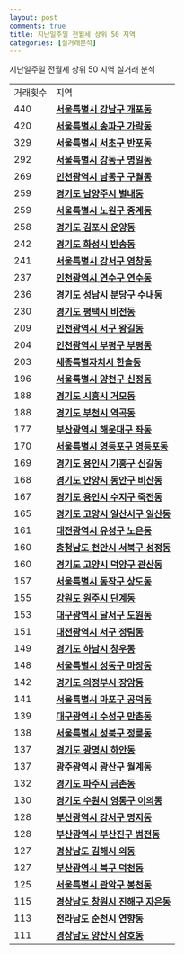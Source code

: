 ```yaml
---
layout: post
comments: true
title: 지난일주일 전월세 상위 50 지역
categories: [실거래분석]
---
```


지난일주일 전월세 상위 50 지역 실거래 분석

<table>
  <tr>
    <td>거래횟수</td>
    <td>지역</td>
  </tr>

  <tr>
    <td>440</td>
    <td colspan="4" style="font-weight: bold;"><a href="/실거래가/2021/06/04/11680.html">서울특별시 강남구 개포동</a></td>
  </tr>

  <tr>
    <td>420</td>
    <td colspan="4" style="font-weight: bold;"><a href="/실거래가/2021/06/04/11710.html">서울특별시 송파구 가락동</a></td>
  </tr>

  <tr>
    <td>329</td>
    <td colspan="4" style="font-weight: bold;"><a href="/실거래가/2021/06/04/11650.html">서울특별시 서초구 반포동</a></td>
  </tr>

  <tr>
    <td>292</td>
    <td colspan="4" style="font-weight: bold;"><a href="/실거래가/2021/06/04/11740.html">서울특별시 강동구 명일동</a></td>
  </tr>

  <tr>
    <td>269</td>
    <td colspan="4" style="font-weight: bold;"><a href="/실거래가/2021/06/04/28200.html">인천광역시 남동구 구월동</a></td>
  </tr>

  <tr>
    <td>259</td>
    <td colspan="4" style="font-weight: bold;"><a href="/실거래가/2021/06/04/41360.html">경기도 남양주시 별내동</a></td>
  </tr>

  <tr>
    <td>259</td>
    <td colspan="4" style="font-weight: bold;"><a href="/실거래가/2021/06/04/11350.html">서울특별시 노원구 중계동</a></td>
  </tr>

  <tr>
    <td>258</td>
    <td colspan="4" style="font-weight: bold;"><a href="/실거래가/2021/06/04/41570.html">경기도 김포시 운양동</a></td>
  </tr>

  <tr>
    <td>242</td>
    <td colspan="4" style="font-weight: bold;"><a href="/실거래가/2021/06/04/41590.html">경기도 화성시 반송동</a></td>
  </tr>

  <tr>
    <td>241</td>
    <td colspan="4" style="font-weight: bold;"><a href="/실거래가/2021/06/04/11500.html">서울특별시 강서구 염창동</a></td>
  </tr>

  <tr>
    <td>237</td>
    <td colspan="4" style="font-weight: bold;"><a href="/실거래가/2021/06/04/28185.html">인천광역시 연수구 연수동</a></td>
  </tr>

  <tr>
    <td>236</td>
    <td colspan="4" style="font-weight: bold;"><a href="/실거래가/2021/06/04/41135.html">경기도 성남시 분당구 수내동</a></td>
  </tr>

  <tr>
    <td>230</td>
    <td colspan="4" style="font-weight: bold;"><a href="/실거래가/2021/06/04/41220.html">경기도 평택시 비전동</a></td>
  </tr>

  <tr>
    <td>209</td>
    <td colspan="4" style="font-weight: bold;"><a href="/실거래가/2021/06/04/28260.html">인천광역시 서구 왕길동</a></td>
  </tr>

  <tr>
    <td>204</td>
    <td colspan="4" style="font-weight: bold;"><a href="/실거래가/2021/06/04/28237.html">인천광역시 부평구 부평동</a></td>
  </tr>

  <tr>
    <td>203</td>
    <td colspan="4" style="font-weight: bold;"><a href="/실거래가/2021/06/04/36110.html">세종특별자치시 한솔동</a></td>
  </tr>

  <tr>
    <td>196</td>
    <td colspan="4" style="font-weight: bold;"><a href="/실거래가/2021/06/04/11470.html">서울특별시 양천구 신정동</a></td>
  </tr>

  <tr>
    <td>188</td>
    <td colspan="4" style="font-weight: bold;"><a href="/실거래가/2021/06/04/41390.html">경기도 시흥시 거모동</a></td>
  </tr>

  <tr>
    <td>188</td>
    <td colspan="4" style="font-weight: bold;"><a href="/실거래가/2021/06/04/41190.html">경기도 부천시 역곡동</a></td>
  </tr>

  <tr>
    <td>177</td>
    <td colspan="4" style="font-weight: bold;"><a href="/실거래가/2021/06/04/26350.html">부산광역시 해운대구 좌동</a></td>
  </tr>

  <tr>
    <td>170</td>
    <td colspan="4" style="font-weight: bold;"><a href="/실거래가/2021/06/04/11560.html">서울특별시 영등포구 영등포동</a></td>
  </tr>

  <tr>
    <td>169</td>
    <td colspan="4" style="font-weight: bold;"><a href="/실거래가/2021/06/04/41463.html">경기도 용인시 기흥구 신갈동</a></td>
  </tr>

  <tr>
    <td>168</td>
    <td colspan="4" style="font-weight: bold;"><a href="/실거래가/2021/06/04/41173.html">경기도 안양시 동안구 비산동</a></td>
  </tr>

  <tr>
    <td>167</td>
    <td colspan="4" style="font-weight: bold;"><a href="/실거래가/2021/06/04/41465.html">경기도 용인시 수지구 죽전동</a></td>
  </tr>

  <tr>
    <td>165</td>
    <td colspan="4" style="font-weight: bold;"><a href="/실거래가/2021/06/04/41287.html">경기도 고양시 일산서구 일산동</a></td>
  </tr>

  <tr>
    <td>161</td>
    <td colspan="4" style="font-weight: bold;"><a href="/실거래가/2021/06/04/30200.html">대전광역시 유성구 노은동</a></td>
  </tr>

  <tr>
    <td>160</td>
    <td colspan="4" style="font-weight: bold;"><a href="/실거래가/2021/06/04/44133.html">충청남도 천안시 서북구 성정동</a></td>
  </tr>

  <tr>
    <td>160</td>
    <td colspan="4" style="font-weight: bold;"><a href="/실거래가/2021/06/04/41281.html">경기도 고양시 덕양구 관산동</a></td>
  </tr>

  <tr>
    <td>157</td>
    <td colspan="4" style="font-weight: bold;"><a href="/실거래가/2021/06/04/11590.html">서울특별시 동작구 상도동</a></td>
  </tr>

  <tr>
    <td>155</td>
    <td colspan="4" style="font-weight: bold;"><a href="/실거래가/2021/06/04/42130.html">강원도 원주시 단계동</a></td>
  </tr>

  <tr>
    <td>153</td>
    <td colspan="4" style="font-weight: bold;"><a href="/실거래가/2021/06/04/27290.html">대구광역시 달서구 도원동</a></td>
  </tr>

  <tr>
    <td>151</td>
    <td colspan="4" style="font-weight: bold;"><a href="/실거래가/2021/06/04/30170.html">대전광역시 서구 정림동</a></td>
  </tr>

  <tr>
    <td>149</td>
    <td colspan="4" style="font-weight: bold;"><a href="/실거래가/2021/06/04/41450.html">경기도 하남시 창우동</a></td>
  </tr>

  <tr>
    <td>148</td>
    <td colspan="4" style="font-weight: bold;"><a href="/실거래가/2021/06/04/11200.html">서울특별시 성동구 마장동</a></td>
  </tr>

  <tr>
    <td>142</td>
    <td colspan="4" style="font-weight: bold;"><a href="/실거래가/2021/06/04/41150.html">경기도 의정부시 장암동</a></td>
  </tr>

  <tr>
    <td>141</td>
    <td colspan="4" style="font-weight: bold;"><a href="/실거래가/2021/06/04/11440.html">서울특별시 마포구 공덕동</a></td>
  </tr>

  <tr>
    <td>139</td>
    <td colspan="4" style="font-weight: bold;"><a href="/실거래가/2021/06/04/27260.html">대구광역시 수성구 만촌동</a></td>
  </tr>

  <tr>
    <td>138</td>
    <td colspan="4" style="font-weight: bold;"><a href="/실거래가/2021/06/04/11290.html">서울특별시 성북구 정릉동</a></td>
  </tr>

  <tr>
    <td>137</td>
    <td colspan="4" style="font-weight: bold;"><a href="/실거래가/2021/06/04/41210.html">경기도 광명시 하안동</a></td>
  </tr>

  <tr>
    <td>137</td>
    <td colspan="4" style="font-weight: bold;"><a href="/실거래가/2021/06/04/29200.html">광주광역시 광산구 월계동</a></td>
  </tr>

  <tr>
    <td>132</td>
    <td colspan="4" style="font-weight: bold;"><a href="/실거래가/2021/06/04/41480.html">경기도 파주시 금촌동</a></td>
  </tr>

  <tr>
    <td>130</td>
    <td colspan="4" style="font-weight: bold;"><a href="/실거래가/2021/06/04/41117.html">경기도 수원시 영통구 이의동</a></td>
  </tr>

  <tr>
    <td>128</td>
    <td colspan="4" style="font-weight: bold;"><a href="/실거래가/2021/06/04/26440.html">부산광역시 강서구 명지동</a></td>
  </tr>

  <tr>
    <td>128</td>
    <td colspan="4" style="font-weight: bold;"><a href="/실거래가/2021/06/04/26230.html">부산광역시 부산진구 범전동</a></td>
  </tr>

  <tr>
    <td>127</td>
    <td colspan="4" style="font-weight: bold;"><a href="/실거래가/2021/06/04/48250.html">경상남도 김해시 외동</a></td>
  </tr>

  <tr>
    <td>127</td>
    <td colspan="4" style="font-weight: bold;"><a href="/실거래가/2021/06/04/26320.html">부산광역시 북구 덕천동</a></td>
  </tr>

  <tr>
    <td>125</td>
    <td colspan="4" style="font-weight: bold;"><a href="/실거래가/2021/06/04/11620.html">서울특별시 관악구 봉천동</a></td>
  </tr>

  <tr>
    <td>115</td>
    <td colspan="4" style="font-weight: bold;"><a href="/실거래가/2021/06/04/48129.html">경상남도 창원시 진해구 자은동</a></td>
  </tr>

  <tr>
    <td>113</td>
    <td colspan="4" style="font-weight: bold;"><a href="/실거래가/2021/06/04/46150.html">전라남도 순천시 연향동</a></td>
  </tr>

  <tr>
    <td>111</td>
    <td colspan="4" style="font-weight: bold;"><a href="/실거래가/2021/06/04/48330.html">경상남도 양산시 삼호동</a></td>
  </tr>

</table>
